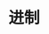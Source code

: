 # 进制
<!--stackedit_data:
eyJoaXN0b3J5IjpbLTE4NjU0MzkwNTIsMzQ4MDE5MTcwLDM0OD
AxOTE3MCwzNDgwMTkxNzAsMzMyNjM1MjgyLDM0ODAxOTE3MF19

-->